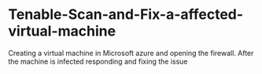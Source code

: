 # Tenable-Scan-and-Fix-a-affected-virtual-machine
Creating a virtual machine in Microsoft azure and opening the firewall. After the machine is infected responding and fixing the issue 
